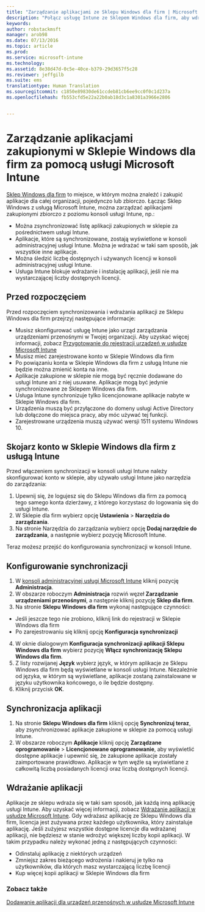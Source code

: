 ```yaml
---
title: "Zarządzanie aplikacjami ze Sklepu Windows dla firm | Microsoft Intune"
description: "Połącz usługę Intune ze Sklepem Windows dla firm, aby wdrażać aplikacje zakupione zbiorczo z poziomu konsoli usługi Intune i zarządzać nimi"
keywords: 
author: robstackmsft
manager: arob98
ms.date: 07/13/2016
ms.topic: article
ms.prod: 
ms.service: microsoft-intune
ms.technology: 
ms.assetid: 8e38d47d-0c5e-40ce-b379-29d3657f5c28
ms.reviewer: jeffgilb
ms.suite: ems
translationtype: Human Translation
ms.sourcegitcommit: c1850e89830de61ccdeb81cb6ee9cc0f0c1d237a
ms.openlocfilehash: fb553cfd5e22a22b0ab18d3c1a8301a3966e2806


---
```


# Zarządzanie aplikacjami zakupionymi w Sklepie Windows dla firm za pomocą usługi Microsoft Intune
[Sklep Windows dla firm](https://www.microsoft.com/business-store) to miejsce, w którym można znaleźć i zakupić aplikacje dla całej organizacji, pojedynczo lub zbiorczo. Łącząc Sklep Windows z usługą Microsoft Intune, można zarządzać aplikacjami zakupionymi zbiorczo z poziomu konsoli usługi Intune, np.:
* Można zsynchronizować listę aplikacji zakupionych w sklepie za pośrednictwem usługi Intune.
* Aplikacje, które są synchronizowane, zostają wyświetlone w konsoli administracyjnej usługi Intune. Można je wdrażać w taki sam sposób, jak wszystkie inne aplikacje.
* Można śledzić liczbę dostępnych i używanych licencji w konsoli administracyjnej usługi Intune.
* Usługa Intune blokuje wdrażanie i instalację aplikacji, jeśli nie ma wystarczającej liczby dostępnych licencji.

## Przed rozpoczęciem
Przed rozpoczęciem synchronizowania i wdrażania aplikacji ze Sklepu Windows dla firm przejrzyj następujące informacje:
* Musisz skonfigurować usługę Intune jako urząd zarządzania urządzeniami przenośnymi w Twojej organizacji. Aby uzyskać więcej informacji, zobacz [Przygotowanie do rejestracji urządzeń w usłudze Microsoft Intune](get-ready-to-enroll-devices-in-microsoft-intune.md)
* Musisz mieć zarejestrowane konto w Sklepie Windows dla firm
* Po powiązaniu konta w Sklepie Windows dla firm z usługą Intune nie będzie można zmienić konta na inne.
* Aplikacje zakupione w sklepie nie mogą być ręcznie dodawane do usługi Intune ani z niej usuwane. Aplikacje mogą być jedynie synchronizowane ze Sklepem Windows dla firm.
* Usługa Intune synchronizuje tylko licencjonowane aplikacje nabyte w Sklepie Windows dla firm.
* Urządzenia muszą być przyłączone do domeny usługi Active Directory lub dołączone do miejsca pracy, aby móc używać tej funkcji.
* Zarejestrowane urządzenia muszą używać wersji 1511 systemu Windows 10.

## Skojarz konto w Sklepie Windows dla firm z usługą Intune
Przed włączeniem synchronizacji w konsoli usługi Intune należy skonfigurować konto w sklepie, aby używało usługi Intune jako narzędzia do zarządzania:
1. Upewnij się, że logujesz się do Sklepu Windows dla firm za pomocą tego samego konta dzierżawy, z którego korzystasz do logowania się do usługi Intune.
2. W Sklepie dla firm wybierz opcję **Ustawienia** > **Narzędzia do zarządzania**.
3. Na stronie Narzędzia do zarządzania wybierz opcję **Dodaj narzędzie do zarządzania**, a następnie wybierz pozycję Microsoft Intune.

Teraz możesz przejść do konfigurowania synchronizacji w konsoli Intune.

## Konfigurowanie synchronizacji

1. W [konsoli administracyjnej usługi Microsoft Intune](https://manage.microsoft.com) kliknij pozycję **Administracja**.
2. W obszarze roboczym **Administracja** rozwiń węzeł **Zarządzanie urządzeniami przenośnymi**, a następnie kliknij pozycję **Sklep dla firm**.
3. Na stronie **Sklepu Windows dla firm** wykonaj następujące czynności:
* Jeśli jeszcze tego nie zrobiono, kliknij link do rejestracji w Sklepie Windows dla firm
* Po zarejestrowaniu się kliknij opcję **Konfiguracja synchronizacji**
4. W oknie dialogowym **Konfiguracja synchronizacji aplikacji Sklepu Windows dla firm** wybierz pozycję **Włącz synchronizację Sklepu Windows dla firm**.
5. Z listy rozwijanej **Język** wybierz język, w którym aplikacje ze Sklepu Windows dla firm będą wyświetlane w konsoli usługi Intune. Niezależnie od języka, w którym są wyświetlane, aplikacje zostaną zainstalowane w języku użytkownika końcowego, o ile będzie dostępny.
6. Kliknij przycisk **OK**.

## Synchronizacja aplikacji

1. Na stronie **Sklepu Windows dla firm** kliknij opcję **Synchronizuj teraz**, aby zsynchronizować aplikacje zakupione w sklepie za pomocą usługi Intune.
2. W obszarze roboczym **Aplikacje** kliknij opcję **Zarządzane oprogramowanie** > **Licencjonowane oprogramowanie**, aby wyświetlić dostępne aplikacje i upewnić się, że zakupione aplikacje zostały zaimportowane prawidłowo.
Aplikacje w tym węźle są wyświetlane z całkowitą liczbą posiadanych licencji oraz liczbą dostępnych licencji.

## Wdrażanie aplikacji

Aplikacje ze sklepu wdraża się w taki sam sposób, jak każdą inną aplikację usługi Intune. Aby uzyskać więcej informacji, zobacz [Wdrażanie aplikacji w usłudze Microsoft Intune](deploy-apps-in-microsoft-intune.md).
Gdy wdrażasz aplikację ze Sklepu Windows dla firm, licencja jest zużywana przez każdego użytkownika, który zainstaluje aplikację. Jeśli zużyjesz wszystkie dostępne licencje dla wdrażanej aplikacji, nie będziesz w stanie wdrożyć większej liczby kopii aplikacji. W takim przypadku należy wykonać jedną z następujących czynności:
* Odinstaluj aplikację z niektórych urządzeń
* Zmniejsz zakres bieżącego wdrożenia i nakieruj je tylko na użytkowników, dla których masz wystarczającą liczbę licencji
* Kup więcej kopii aplikacji w Sklepie Windows dla firm


### Zobacz także
[Dodawanie aplikacji dla urządzeń przenośnych w usłudze Microsoft Intune](add-apps-for-mobile-devices-in-microsoft-intune.md)





<!--HONumber=Jul16_HO3-->


